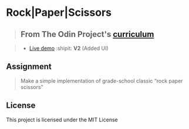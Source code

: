 # Rock|Paper|Scissors

> ## From The Odin Project's [curriculum](https://www.theodinproject.com/lessons/rock-paper-scissors)

> - [Live demo](https://igorashs.github.io/rock-paper-scissors/) :shipit: **V2** (Added UI)

## Assignment
> Make a simple implementation of grade-school classic “rock paper scissors”

## License
This project is licensed under the MIT License
